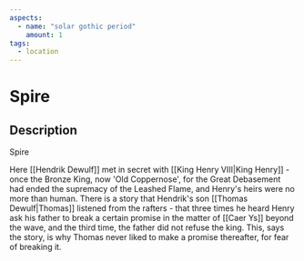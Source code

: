 ```yaml
---
aspects: 
  - name: "solar gothic period"
    amount: 1
tags:
  - location
---
```


# Spire

## Description
Spire

Here [[Hendrik Dewulf]] met in secret with [[King Henry VIII|King Henry]] - once the Bronze King, now 'Old Coppernose', for the Great Debasement had ended the supremacy of the Leashed Flame, and Henry's heirs were no more than human. There is a story that Hendrik's son [[Thomas Dewulf|Thomas]] listened from the rafters - that three times he heard Henry ask his father to break a certain promise in the matter of [[Caer Ys]] beyond the wave, and the third time, the father did not refuse the king. This, says the story, is why Thomas never liked to make a promise thereafter, for fear of breaking it.